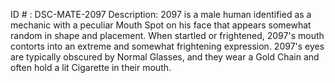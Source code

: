 ID # : DSC-MATE-2097
Description: 2097 is a male human identified as a mechanic with a peculiar Mouth Spot on his face that appears somewhat random in shape and placement. When startled or frightened, 2097's mouth contorts into an extreme and somewhat frightening expression. 2097's eyes are typically obscured by Normal Glasses, and they wear a Gold Chain and often hold a lit Cigarette in their mouth.